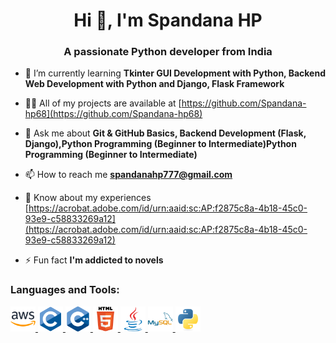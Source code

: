 <h1 align="center">Hi 👋, I'm Spandana HP</h1>
<h3 align="center">A passionate Python developer from India</h3>

- 🌱 I’m currently learning **Tkinter GUI Development with Python, Backend Web Development with Python and Django, Flask Framework**

- 👨‍💻 All of my projects are available at [https://github.com/Spandana-hp68](https://github.com/Spandana-hp68)

- 💬 Ask me about **Git & GitHub Basics, Backend Development (Flask, Django),Python Programming (Beginner to Intermediate)Python Programming (Beginner to Intermediate)**

- 📫 How to reach me **spandanahp777@gmail.com**

- 📄 Know about my experiences [https://acrobat.adobe.com/id/urn:aaid:sc:AP:f2875c8a-4b18-45c0-93e9-c58833269a12](https://acrobat.adobe.com/id/urn:aaid:sc:AP:f2875c8a-4b18-45c0-93e9-c58833269a12)

- ⚡ Fun fact **I'm addicted to novels**


<p align="left">
</p>

<h3 align="left">Languages and Tools:</h3>
<p align="left"> <a href="https://aws.amazon.com" target="_blank" rel="noreferrer"> <img src="https://raw.githubusercontent.com/devicons/devicon/master/icons/amazonwebservices/amazonwebservices-original-wordmark.svg" alt="aws" width="40" height="40"/> </a> <a href="https://www.cprogramming.com/" target="_blank" rel="noreferrer"> <img src="https://raw.githubusercontent.com/devicons/devicon/master/icons/c/c-original.svg" alt="c" width="40" height="40"/> </a> <a href="https://www.w3schools.com/cpp/" target="_blank" rel="noreferrer"> <img src="https://raw.githubusercontent.com/devicons/devicon/master/icons/cplusplus/cplusplus-original.svg" alt="cplusplus" width="40" height="40"/> </a> <a href="https://www.w3.org/html/" target="_blank" rel="noreferrer"> <img src="https://raw.githubusercontent.com/devicons/devicon/master/icons/html5/html5-original-wordmark.svg" alt="html5" width="40" height="40"/> </a> <a href="https://www.java.com" target="_blank" rel="noreferrer"> <img src="https://raw.githubusercontent.com/devicons/devicon/master/icons/java/java-original.svg" alt="java" width="40" height="40"/> </a> <a href="https://www.mysql.com/" target="_blank" rel="noreferrer"> <img src="https://raw.githubusercontent.com/devicons/devicon/master/icons/mysql/mysql-original-wordmark.svg" alt="mysql" width="40" height="40"/> </a> <a href="https://www.python.org" target="_blank" rel="noreferrer"> <img src="https://raw.githubusercontent.com/devicons/devicon/master/icons/python/python-original.svg" alt="python" width="40" height="40"/> </a> </p> 
